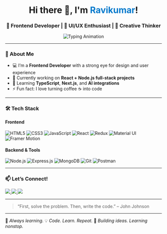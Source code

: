 <h1 align="center">Hi there 👋, I'm <span style="color:#007acc;">Ravikumar</span>!</h1>
<h3 align="center">🚀 Frontend Developer | 🎨 UI/UX Enthusiast | 🧠 Creative Thinker</h3>

<p align="center">
  <img src="https://readme-typing-svg.demolab.com?font=Fira+Code&weight=500&pause=1000&color=36BCF7&center=true&vCenter=true&width=440&lines=%E2%9A%A1Crafting+Pixel+Perfect+UI+%26+UX;%F0%9F%8E%AFBuilding+with+React.js+%26+TypeScript;%F0%9F%91%A8%E2%80%8D%F0%9F%92%BBAlways+Learning+New+Tech%21" alt="Typing Animation" />
</p>


---

### 🧠 About Me
- 💻 I’m a **Frontend Developer** with a strong eye for design and user experience  
- 🔭 Currently working on **React + Node.js full-stack projects**
- 🌱 Learning **TypeScript**, **Next.js**, and **AI integrations**
- ⚡ Fun fact: I love turning coffee ☕ into code

---

### 🛠️ Tech Stack

#### Frontend
![HTML5](https://img.shields.io/badge/HTML5-E34F26?style=flat&logo=html5&logoColor=white)
![CSS3](https://img.shields.io/badge/CSS3-1572B6?style=flat&logo=css3&logoColor=white)
![JavaScript](https://img.shields.io/badge/JavaScript-F7DF1E?style=flat&logo=javascript&logoColor=black)
![React](https://img.shields.io/badge/React-20232A?style=flat&logo=react&logoColor=61DAFB)
![Redux](https://img.shields.io/badge/Redux-764ABC?style=flat&logo=redux&logoColor=white)
![Material UI](https://img.shields.io/badge/Material--UI-007FFF?style=flat&logo=mui&logoColor=white)
![Framer Motion](https://img.shields.io/badge/Framer_Motion-0055FF?style=flat&logo=framer&logoColor=white)

#### Backend & Tools
![Node.js](https://img.shields.io/badge/Node.js-339933?style=flat&logo=nodedotjs&logoColor=white)
![Express.js](https://img.shields.io/badge/Express.js-000000?style=flat&logo=express&logoColor=white)
![MongoDB](https://img.shields.io/badge/MongoDB-4EA94B?style=flat&logo=mongodb&logoColor=white)
![Git](https://img.shields.io/badge/Git-F05032?style=flat&logo=git&logoColor=white)
![Postman](https://img.shields.io/badge/Postman-FF6C37?style=flat&logo=postman&logoColor=white)


---

### 📫 Let’s Connect!
<p align="left">
  <a href="https://www.linkedin.com/in/ravikumar-m-s-41b712230" target="_blank">
    <img src="https://img.shields.io/badge/LinkedIn-blue?style=flat&logo=linkedin&logoColor=white"/>
  </a>
  <a href="mailto:raviachhalkar@gmail.com">
    <img src="https://img.shields.io/badge/Email-D14836?style=flat&logo=gmail&logoColor=white"/>
  </a>
  <a href="https://github.com/Ravikumarachhalkar/MusicPlayer">
    <img src="https://img.shields.io/badge/Portfolio-000?style=flat&logo=vercel&logoColor=white"/>
  </a>
</p>

---

> “First, solve the problem. Then, write the code.” – John Johnson

---

🧠 _Always learning._
💡 _Code. Learn. Repeat._
🚀 _Building ideas. Learning nonstop._



